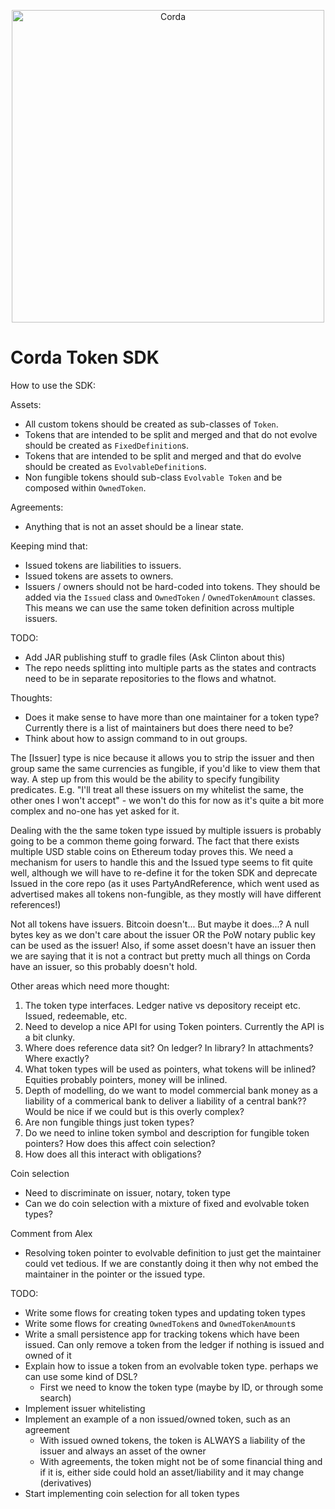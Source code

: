 <p align="center">
    <img src="https://www.corda.net/wp-content/uploads/2016/11/fg005_corda_b.png" alt="Corda" width="500">
</p>

# Corda Token SDK

How to use the SDK:

Assets:

* All custom tokens should be created as sub-classes of `Token`.
* Tokens that are intended to be split and merged and that do not evolve
   should be created as `FixedDefinition`s.
* Tokens that are intended to be split and merged and that do evolve
  should be created as `EvolvableDefinition`s.
* Non fungible tokens should sub-class `Evolvable Token` and be composed
  within `OwnedToken`.

Agreements:

* Anything that is not an asset should be a linear state.

Keeping mind that:

* Issued tokens are liabilities to issuers.
* Issued tokens are assets to owners.
* Issuers / owners should not be hard-coded into tokens. They should be added
  via the `Issued` class and `OwnedToken` / `OwnedTokenAmount` classes.
  This means we can use the same token definition across multiple issuers.

TODO:

* Add JAR publishing stuff to gradle files (Ask Clinton about this)
* The repo needs splitting into multiple parts as the states and contracts
  need to be in separate repositories to the flows and whatnot.

Thoughts:

* Does it make sense to have more than one maintainer for a token type? Currently there is a list of maintainers but does there need to be?
* Think about how to assign command to in out groups.

The [Issuer] type is nice because it allows you to strip the issuer and
then group same the same currencies as fungible, if you'd like to view
them that way. A step up from this would be the ability to specify fungibility
predicates. E.g. "I'll treat all these issuers on my whitelist the same, the
other ones I won't accept" - we won't do this for now as it's quite a bit
more complex and no-one has yet asked for it.

Dealing with the the same token type issued by multiple issuers is probably
going to be a common theme going forward. The fact that there exists multiple
USD stable coins on Ethereum today proves this. We need a mechanism for users
to handle this and the Issued type seems to fit quite well, although we
will have to re-define it for the token SDK and deprecate Issued in the
core repo (as it uses PartyAndReference, which went used as advertised
makes all tokens non-fungible, as they mostly will have different references!)

Not all tokens have issuers. Bitcoin doesn't... But maybe it does...? A
null bytes key as we don't care about the issuer OR the PoW notary public
key can be used as the issuer! Also, if some asset doesn't have an issuer
then we are saying that it is not a contract but pretty much all things on
Corda have an issuer, so this probably doesn't hold.

Other areas which need more thought:

 1. The token type interfaces. Ledger native vs depository receipt etc. Issued, redeemable, etc.
 2. Need to develop a nice API for using Token pointers. Currently the API is a bit clunky.
 3. Where does reference data sit? On ledger? In library? In attachments? Where exactly?
 4. What token types will be used as pointers, what tokens will be inlined? Equities probably pointers, money will
    be inlined.
 5. Depth of modelling, do we want to model commercial bank money as a liability of a commerical bank to deliver a
    liability of a central bank?? Would be nice if we could but is this overly complex?
 6. Are non fungible things just token types?
 7. Do we need to inline token symbol and description for fungible token pointers? How does this affect coin selection?
 8. How does all this interact with obligations?

Coin selection

* Need to discriminate on issuer, notary, token type
* Can we do coin selection with a mixture of fixed and evolvable token types?

Comment from Alex

* Resolving token pointer to evolvable definition to just get the maintainer could vet tedious.
  If we are constantly doing it then why not embed the maintainer in the pointer or the issued type.

TODO:

* Write some flows for creating token types and updating token types
* Write some flows for creating `OwnedToken`s and `OwnedTokenAmount`s
* Write a small persistence app for tracking tokens which have been issued.
  Can only remove a token from the ledger if nothing is issued and owned of it
* Explain how to issue a token from an evolvable token type. perhaps we can use some kind of DSL?
    * First we need to know the token type (maybe by ID, or through some search)
* Implement issuer whitelisting
* Implement an example of a non issued/owned token, such as an agreement
    * With issued owned tokens, the token is ALWAYS a liability of the
      issuer and always an asset of the owner
    * With agreements, the token might not be of some financial thing and
      if it is, either side could hold an asset/liability and it may change (derivatives)
* Start implementing coin selection for all token types

